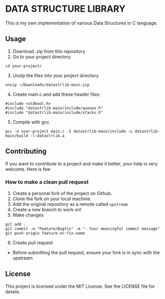 # DATA STRUCTURE LIBRARY

This is my own implementation of various Data Structures in C language.

## Usage

1. Download .zip from this repository
2. Go to your project directory
```
cd your-project/
```
3. Unzip the files into your project directory
```
unzip ~/Downloads/datastrlib-main.zip
```
4. Create main.c and add these header files:
```
#include <stdbool.h>
#include "datastrlib-main/include/queues.h"
#include "datastrlib-main/include/stacks.h"
```
5. Compile with gcc
```
gcc -o user-project main.c -I datastrlib-main/include -L datastrlib-main/build -l:datastrlib.a
```
## Contributing
If you want to contribute to a project and make it better, your help is very welcome. Here is few

### How to make a clean pull request

1. Create a personal fork of the project on Github.
2. Clone the fork on your local machine.
3. Add the original repository as a remote called `upstream`.
4. Create a new branch to work on!
5. Make changes
```
git add .
git commit -m "Feature/Bugfix" -m "- Your meaningful commit message"
git push origin feature-or-fix-name
```
6. Create pull request
- Before submitting the pull request, ensure your fork is in sync with the upstream

## License
This project is licensed under the MIT License. See the LICENSE file for details.

